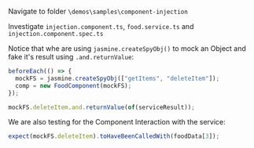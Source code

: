 Navigate to folder `\demos\samples\component-injection`

Investigate `injection.component.ts`, `food.service.ts` and `injection.component.spec.ts`

Notice that whe are using `jasmine.createSpyObj()` to mock an Object and fake it's result using `.and.returnValue`:

```typescript
beforeEach(() => {
  mockFS = jasmine.createSpyObj(["getItems", "deleteItem"]);
  comp = new FoodComponent(mockFS);
});
```

```typescript
mockFS.deleteItem.and.returnValue(of(serviceResult));
```

We are also testing for the Component Interaction with the service:

```typescript
expect(mockFS.deleteItem).toHaveBeenCalledWith(foodData[3]);
```
